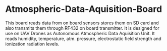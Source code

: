 # Atmospheric-Data-Aquisition-Board
This board reads data from on board sensors stores them on SD card and also transmits them through RF432 on board transmitter. It is designed for use on UAV Drones as Autonomous Atmospheric Data Aquisition Unit. It reads humidity, temperature, atm. pressure, electrostatic field strength and ionization radiation levels.

